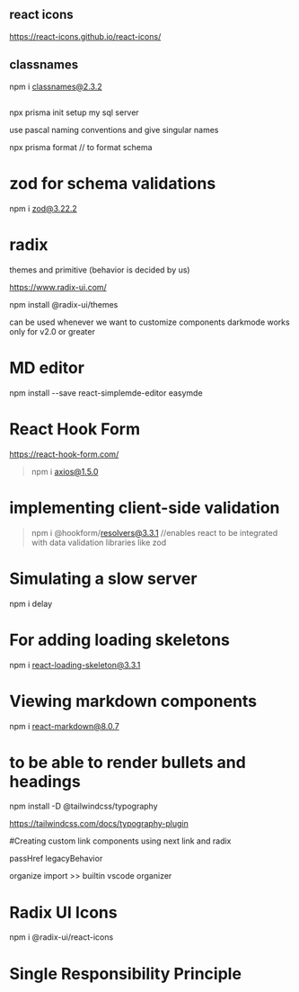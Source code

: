 ## react icons 

https://react-icons.github.io/react-icons/

## classnames

 npm i classnames@2.3.2

##

npx prisma init
setup my sql server

use pascal naming conventions and give singular names

npx prisma format // to format schema

# zod for schema validations

 npm i zod@3.22.2

 # radix

 themes and primitive (behavior is decided by us)

 https://www.radix-ui.com/

 npm install @radix-ui/themes

 <ThemePanel /> can be used whenever we want to customize components darkmode works only for v2.0 or greater

 # MD editor

 npm install --save react-simplemde-editor easymde 

 # React Hook Form

 https://react-hook-form.com/

 > npm i axios@1.5.0

 # implementing client-side validation

 > npm i @hookform/resolvers@3.3.1 //enables react to be integrated with data validation libraries like zod

 # Simulating a slow server

 npm i delay

 # For adding loading skeletons

 npm i react-loading-skeleton@3.3.1

 # Viewing markdown components

 npm i react-markdown@8.0.7

 # to be able to render bullets and headings

 npm install -D @tailwindcss/typography

https://tailwindcss.com/docs/typography-plugin 

#Creating custom link components using next link and radix

passHref legacyBehavior

organize import >> builtin vscode organizer

# Radix UI Icons

npm i @radix-ui/react-icons

# Single Responsibility Principle


